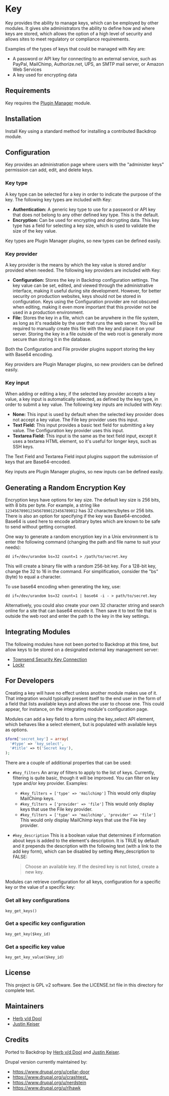 # Key

Key provides the ability to manage keys, which can be employed by other
modules. It gives site administrators the ability to define how and
where keys are stored, which allows the option of a high level of
security and allows sites to meet regulatory or compliance
requirements.

Examples of the types of keys that could be managed with Key are:

* A password or API key for connecting to an external service, such as
PayPal, MailChimp, Authorize.net, UPS, an SMTP mail server, or Amazon
Web Services
* A key used for encrypting data

## Requirements

Key requires the [Plugin Manager](https://www.backdropcms.org/project/plugin_manager)
module.

## Installation

Install Key using a standard method for installing a contributed Backdrop
module.

## Configuration

Key provides an administration page where users with the "administer
keys" permission can add, edit, and delete keys.

### Key type

A key type can be selected for a key in order to indicate the purpose
of the key. The following key types are included with Key:

* **Authentication:** A generic key type to use for a password or API
key that does not belong to any other defined key type. This is the
default.
* **Encryption:** Can be used for encrypting and decrypting data. This
key type has a field for selecting a key size, which is used to
validate the size of the key value.

Key types are Plugin Manager plugins, so new types can be defined easily.

### Key provider

A key provider is the means by which the key value is stored and/or
provided when needed. The following key providers are included with
Key:

* **Configuration:** Stores the key in Backdrop configuration settings.
The key value can be set, edited, and viewed through the administrative
interface, making it useful during site development. However, for
better security on production websites, keys should not be stored in
configuration. Keys using the Configuration provider are not obscured
when editing, making it even more important that this provider not be
used in a production environment.
* **File:** Stores the key in a file, which can be anywhere in the file
system, as long as it's readable by the user that runs the web server.
You will be required to manually create this file with the key and place
it on your server. Storing the key in a file outside of the web root is
generally more secure than storing it in the database.

Both the Configuration and File provider plugins support storing the
key with Base64 encoding.

Key providers are Plugin Manager plugins, so new providers can be defined
easily.

### Key input

When adding or editing a key, if the selected key provider accepts a
key value, a key input is automatically selected, as defined by the key
type, in order to submit a key value. The following key inputs are
included with Key:

* **None:** This input is used by default when the selected key
provider does not accept a key value. The File key provider uses this
input.
* **Text Field:** This input provides a basic text field for submitting
a key value. The Configuration key provider uses this input.
* **Textarea Field:** This input is the same as the text field input,
except it uses a textarea HTML element, so it's useful for longer keys,
such as SSH keys.

The Text Field and Textarea Field input plugins support the submission
of keys that are Base64-encoded.

Key inputs are Plugin Manager plugins, so new inputs can be defined easily.

## Generating a Random Encryption Key

Encryption keys have options for key size. The default key size
is 256 bits, with 8 bits per byte. For example, a string like
`12345678901234567890123456789012` has 32 characters/bytes or 256 bits. There is
also an option for specifying if the key was Base64-encoded. Base64 is used here
to encode arbitrary bytes which are known to be safe to send without getting
corrupted.

One way to generate a random encryption key in a Unix environment is to
enter the following command (changing the path and file name to suit your
needs):

`dd if=/dev/urandom bs=32 count=1 > /path/to/secret.key`

This will create a binary file with a random 256-bit key. For a 128-bit key,
change the 32 to 16 in the command. For simplification, consider the "bs" (byte)
to equal a character.

To use base64 encoding when generating the key, use:

`dd if=/dev/urandom bs=32 count=1 | base64 -i - > path/to/secret.key`

Alternatively, you could also create your own 32 character string and search
online for a site that can base64 encode it. Then save it to text file that is
outside the web root and enter the path to the key in the key settings.

## Integrating Modules

The following modules have not been ported to Backdrop at this time, but allow
keys to be stored on a designated external key management server:

* [Townsend Security Key
Connection](https://www.drupal.org/project/townsec_key)
* [Lockr](https://www.drupal.org/project/lockr)

## For Developers

Creating a key will have no effect unless another module makes use of
it. That integration would typically present itself to the end user in
the form of a field that lists available keys and allows the user to
choose one. This could appear, for instance, on the integrating
module's configuration page.

Modules can add a key field to a form using the key_select API element,
which behaves like a select element, but is populated with available
keys as options.

```php
$form['secret_key'] = array(
  '#type' => 'key_select',
  '#title' => t('Secret key'),
);
```

There are a couple of additional properties that can be used:

* `#key_filters` An array of filters to apply to the list of keys.
Currently, filtering is quite basic, though it will be improved. You can
filter on key type and/or key provider. Examples:
  * `#key_filters = ['type' => 'mailchimp']` This would only display
    MailChimp keys.
  * `#key_filters = ['provider' => 'file']` This would only display keys
    that use the File key provider.
  * `#key_filters = ['type' => 'mailchimp', 'provider' => 'file']`
    This would only display MailChimp keys that use the File key provider.
* `#key_description` This is a boolean value that determines if information
  about keys is added to the element's description. It is TRUE by default
  and it prepends the description with the following text (with a link to
  the add key form), which can be disabled by setting #key_description to 
  FALSE:

  > Choose an available key. If the desired key is not listed, create a new
    key.

Modules can retrieve configuration for all keys, configuration for a specific
key or the value of a specific key:

### Get all key configurations

`key_get_keys()`

### Get a specific key configuration

`key_get_key($key_id)`

### Get a specific key value

`key_get_key_value($key_id)`

## License

This project is GPL v2 software. See the LICENSE.txt file in this directory for
complete text.

## Maintainers

* [Herb v/d Dool](https://github.com/herbdool)
* [Justin Keiser](https://github.com/keiserjb)

## Credits

Ported to Backdrop by [Herb v/d Dool](https://github.com/herbdool) and
[Justin Keiser](https://github.com/keiserjb).

Drupal version currently maintained by:

* <https://www.drupal.org/u/cellar-door>
* <https://www.drupal.org/u/crashtest_>
* <https://www.drupal.org/u/nerdstein>
* <https://www.drupal.org/u/rlhawk>
